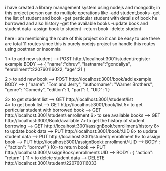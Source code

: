 i have created a library management system using nodejs and mongodb;
in this project person can do multiple operations like 
  -add student,books
  -get the list of student and book 
  -get perticular student with details of book he borrowed and also history
  -get the available books
  -update book and student data 
  -assign book to student 
  -return book
  -delete student

here i am mentioning the route of this project so it can be easy to use
there are total 11 routes since this is purely nodejs project so handle this routes using postman or insomnia

1 > to add new student --> POST http://localhost:3001/student/register 
      example BODY --> {
               	  "name":"dhruv",
	                "lastname":"gondaliya",
		              "enrollment":220760116022,
	                "age":21
                }

2 > to add new book --> POST http://localhost:3001/book/add
      example  BODY --> {
                   "name": "Tom and Jerry",
                   "authorname": "Warner Brothers",
                   "genre": "Comedy",
                   "edition": 1,
                   "part": 1,
                   "UID": 1
                 }

3> to get student list  --> GET http://localhost:3001/student/list<br>
4> to get book list  --> GET http://localhost:3001/book/list
5> to get perticular student with borrowed book  --> GET http://localhost:3001/student/:enrollment
6> to see available books   -->  GET http://localhost:3001/Book/available
7> to get the history of student borrowing  --> GET http://localhost:3001/assignBook/:enrollment/history
8> to update book data  --> PUT http://localhost:3001/book/:UID
8> to update student data  --> PUT http://localhost:3001/student/:enrollment
9> to assign book  --> PUT http://localhost:3001/assignBook/:enrollment/:UID        --> BODY : { "action": "borrow" }
10> to return book  --> PUT http://localhost:3001/assignBook/:enrollment/:UID       --> BODY : { "action": "return" }
11 > to delete student data   --> DELETE http://localhost:3001/student/220760116033
